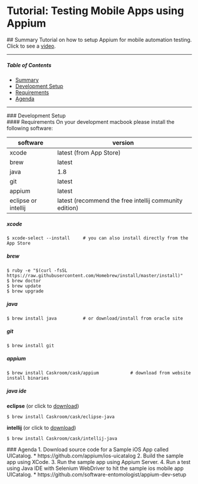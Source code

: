 # Tutorial: Testing Mobile Apps using Appium

<div id='summary' />
## Summary
Tutorial on how to setup Appium for mobile automation testing.  Click to see a <a href="https://vimeo.com/171041592">video</a>.

----

##### Table of Contents
- [Summary](#summary)
- [Development Setup](#dev-setup)
- [Requirements](#requirements)
- [Agenda](#agenda)

----

<div id='dev-setup' />
### Development Setup

<div id='requirements' />
#### Requirements
On your development macbook please install the following software:

| software | version                 |
| ---      | ---                     |
| xcode    | latest (from App Store) |
| brew     | latest                  |
| java     | 1.8                     |
| git      | latest                  |
| appium   | latest                  |
| eclipse or intellij | latest (recommend the free intellij community edition) |

##### xcode
```
$ xcode-select --install     # you can also install directly from the App Store
```

##### brew
```
$ ruby -e "$(curl -fsSL https://raw.githubusercontent.com/Homebrew/install/master/install)"
$ brew doctor
$ brew update
$ brew upgrade
```

##### java
```
$ brew install java          # or download/install from oracle site
```

##### git
```
$ brew install git
```

##### appium
```
$ brew install Caskroom/cask/appium            # download from website install binaries
```

##### java ide
<b>__eclipse__</b>   (or click to <a href="http://www.eclipse.org/downloads/packages/eclipse-ide-java-developers/marsr">download</a>)
```
$ brew install Caskroom/cask/eclipse-java
```
<b>__intellij__</b>   (or click to <a href="https://www.jetbrains.com/idea/downloads">download</a>)
```
$ brew install Caskroom/cask/intellij-java
```
	
<div id='agenda' />
### Agenda
1. Download source code for a Sample iOS App called UICatalog.
      * https://github.com/appium/ios-uicatalog
2. Build the sample app using XCode.
3. Run the sample app using Appium Server.
4. Run a test using Java IDE with Selenium WebDriver to hit the sample ios mobile app UICatalog.
      * https://github.com/software-entomologist/appium-dev-setup
